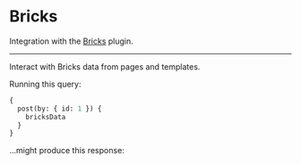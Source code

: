 # Bricks

Integration with the [Bricks](https://wordpress.org/plugins/bricks/) plugin.

<!-- [Watch “How to use the Bricks extension” on YouTube](https://www.youtube.com/watch?v=@todo) -->

---

<!-- @todo: Complete Bricks docs -->

Interact with Bricks data from pages and templates.

Running this query:

```graphql
{
  post(by: { id: 1 }) {
    bricksData
  }
}
```

...might produce this response:

```json

```
